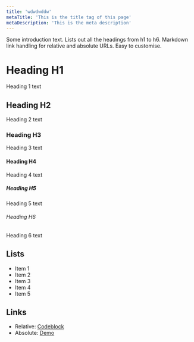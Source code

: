 ```yaml
---
title: 'wdwdwddw'
metaTitle: 'This is the title tag of this page'
metaDescription: 'This is the meta description'
---
```


Some introduction text. Lists out all the headings from h1 to h6. Markdown link handling for relative and absolute URLs. Easy to customise.

# Heading H1

Heading 1 text

## Heading H2

Heading 2 text

### Heading H3

Heading 3 text

#### Heading H4

Heading 4 text

##### Heading H5

Heading 5 text

###### Heading H6

Heading 6 text

## Lists

- Item 1
- Item 2
- Item 3
- Item 4
- Item 5

## Links

- Relative: [Codeblock](/codeblock)
- Absolute: [Demo](https://learn.hasura.io/graphql/react)
